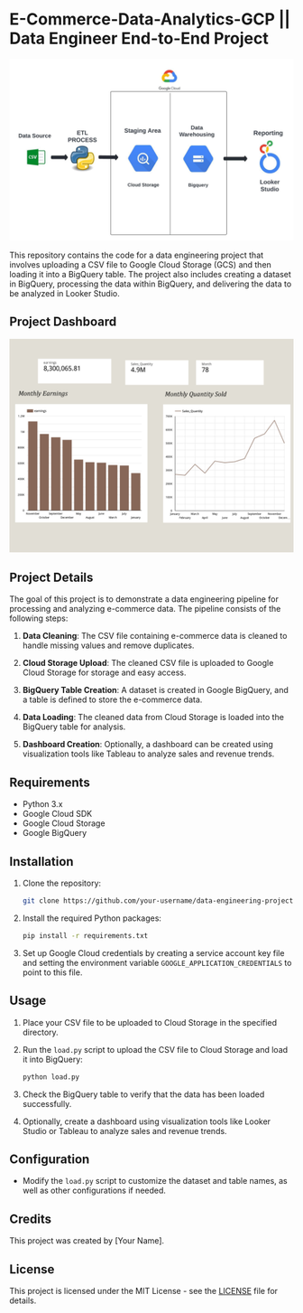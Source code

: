 # E-Commerce-Data-Analytics-GCP || Data Engineer End-to-End Project

![Project Architecture](https://github.com/hizkiarenvil/E-Commerce-Data-Analytics-GCP/raw/main/e-commerce-gcp-data-analytics/assets/Project%20Architecture.jpeg)


This repository contains the code for a data engineering project that involves uploading a CSV file to Google Cloud Storage (GCS) and then loading it into a BigQuery table. The project also includes creating a dataset in BigQuery, processing the data within BigQuery, and delivering the data to be analyzed in Looker Studio.

## Project Dashboard
![E Commerce Monthly Report](https://github.com/hizkiarenvil/E-Commerce-Data-Analytics-GCP/raw/main/e-commerce-gcp-data-analytics/Report/E%20Commerce%20Monthly%20Report.jpg)


## Project Details

The goal of this project is to demonstrate a data engineering pipeline for processing and analyzing e-commerce data. The pipeline consists of the following steps:

1. **Data Cleaning**: The CSV file containing e-commerce data is cleaned to handle missing values and remove duplicates.

2. **Cloud Storage Upload**: The cleaned CSV file is uploaded to Google Cloud Storage for storage and easy access.

3. **BigQuery Table Creation**: A dataset is created in Google BigQuery, and a table is defined to store the e-commerce data.

4. **Data Loading**: The cleaned data from Cloud Storage is loaded into the BigQuery table for analysis.

5. **Dashboard Creation**: Optionally, a dashboard can be created using visualization tools like Tableau to analyze sales and revenue trends.

## Requirements

- Python 3.x
- Google Cloud SDK
- Google Cloud Storage
- Google BigQuery

## Installation

1. Clone the repository:

    ```bash
    git clone https://github.com/your-username/data-engineering-project.git
    ```

2. Install the required Python packages:

    ```bash
    pip install -r requirements.txt
    ```

3. Set up Google Cloud credentials by creating a service account key file and setting the environment variable `GOOGLE_APPLICATION_CREDENTIALS` to point to this file.

## Usage

1. Place your CSV file to be uploaded to Cloud Storage in the specified directory.

2. Run the `load.py` script to upload the CSV file to Cloud Storage and load it into BigQuery:

    ```bash
    python load.py
    ```

3. Check the BigQuery table to verify that the data has been loaded successfully.

4. Optionally, create a dashboard using visualization tools like Looker Studio or Tableau to analyze sales and revenue trends.

## Configuration

- Modify the `load.py` script to customize the dataset and table names, as well as other configurations if needed.

## Credits

This project was created by [Your Name].

## License

This project is licensed under the MIT License - see the [LICENSE](LICENSE) file for details.

